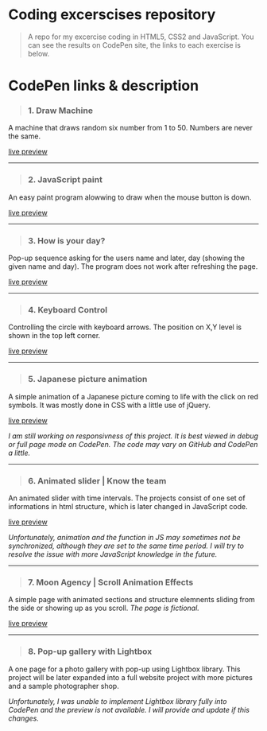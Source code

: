 # Coding excerscises repository
> A repo for my excercise coding in HTML5, CSS2 and JavaScript. You can see the results on CodePen site, the links to each exercise is below. 

# CodePen links & description

> ### 1. Draw Machine
A machine that draws random six number from 1 to 50. Numbers are never the same.

[live preview](https://codepen.io/nikara4/pen/rNerXeq)



---
> ### 2. JavaScript paint
An easy paint program alowwing to draw when the mouse button is down.

[live preview](https://codepen.io/nikara4/pen/gOrBMoy)



---
> ### 3. How is your day?
Pop-up sequence asking for the users name and later, day (showing the given name and day). The program does not work after refreshing the page.

[live preview](https://codepen.io/nikara4/pen/jOqJgZg)



---
> ### 4. Keyboard Control
Controlling the circle with keyboard arrows. The position on X,Y level is shown in the top left corner. 

[live preview](https://codepen.io/nikara4/pen/qBNBwry)



---
> ### 5. Japanese picture animation
A simple animation of a Japanese picture coming to life with the click on red symbols. It was mostly done in CSS with a little use of jQuery.

[live preview](https://codepen.io/nikara4/pen/bGqEaaw)

_I am still working on responsivness of this project. It is best viewed in debug or full page mode on CodePen. The code may vary on GitHub and CodePen a little._



---
> ### 6. Animated slider | Know the team
An animated slider with time intervals. The projects consist of one set of informations in html structure, which is later changed in JavaScript code.

[live preview](https://codepen.io/nikara4/pen/OJpzzEG)

_Unfortunately, animation and the function in JS may sometimes not be synchronized, although they are set to the same time period. I will try to resolve the issue with more JavaScript knowledge in the future._



---
> ### 7. Moon Agency | Scroll Animation Effects
A simple page with animated sections and structure elemnents sliding from the side or showing up as you scroll. _The page is fictional._

[live preview](https://codepen.io/nikara4/pen/ExWbJjZ)



---
> ### 8. Pop-up gallery with Lightbox
A one page for a photo gallery with pop-up using Lightbox library. This project will be later expanded into a full website project with more pictures and a sample photographer shop.  

_Unfortunately, I was unable to implement Lightbox library fully into CodePen and the preview is not available. I will provide and update if this changes._
